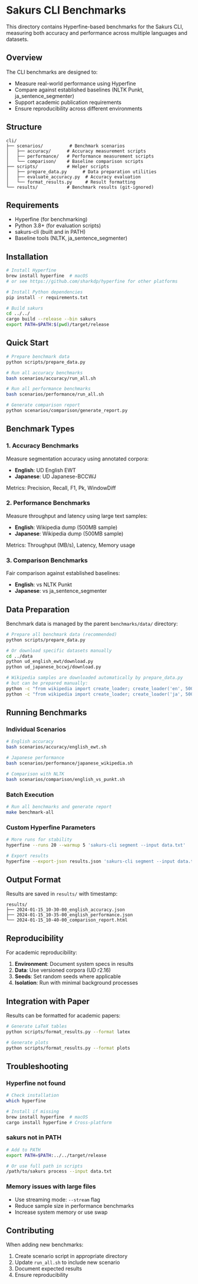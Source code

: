 # Sakurs CLI Benchmarks

This directory contains Hyperfine-based benchmarks for the Sakurs CLI, measuring both accuracy and performance across multiple languages and datasets.

## Overview

The CLI benchmarks are designed to:
- Measure real-world performance using Hyperfine
- Compare against established baselines (NLTK Punkt, ja_sentence_segmenter)
- Support academic publication requirements
- Ensure reproducibility across different environments

## Structure

```
cli/
├── scenarios/          # Benchmark scenarios
│   ├── accuracy/      # Accuracy measurement scripts
│   ├── performance/   # Performance measurement scripts
│   └── comparison/    # Baseline comparison scripts
├── scripts/           # Helper scripts
│   ├── prepare_data.py      # Data preparation utilities
│   ├── evaluate_accuracy.py  # Accuracy evaluation
│   └── format_results.py     # Result formatting
└── results/           # Benchmark results (git-ignored)
```

## Requirements

- Hyperfine (for benchmarking)
- Python 3.8+ (for evaluation scripts)
- sakurs-cli (built and in PATH)
- Baseline tools (NLTK, ja_sentence_segmenter)

## Installation

```bash
# Install Hyperfine
brew install hyperfine  # macOS
# or see https://github.com/sharkdp/hyperfine for other platforms

# Install Python dependencies
pip install -r requirements.txt

# Build sakurs
cd ../../
cargo build --release --bin sakurs
export PATH=$PATH:$(pwd)/target/release
```

## Quick Start

```bash
# Prepare benchmark data
python scripts/prepare_data.py

# Run all accuracy benchmarks
bash scenarios/accuracy/run_all.sh

# Run all performance benchmarks
bash scenarios/performance/run_all.sh

# Generate comparison report
python scenarios/comparison/generate_report.py
```

## Benchmark Types

### 1. Accuracy Benchmarks

Measure segmentation accuracy using annotated corpora:
- **English**: UD English EWT
- **Japanese**: UD Japanese-BCCWJ

Metrics: Precision, Recall, F1, Pk, WindowDiff

### 2. Performance Benchmarks

Measure throughput and latency using large text samples:
- **English**: Wikipedia dump (500MB sample)
- **Japanese**: Wikipedia dump (500MB sample)

Metrics: Throughput (MB/s), Latency, Memory usage

### 3. Comparison Benchmarks

Fair comparison against established baselines:
- **English**: vs NLTK Punkt
- **Japanese**: vs ja_sentence_segmenter

## Data Preparation

Benchmark data is managed by the parent `benchmarks/data/` directory:

```bash
# Prepare all benchmark data (recommended)
python scripts/prepare_data.py

# Or download specific datasets manually
cd ../data
python ud_english_ewt/download.py
python ud_japanese_bccwj/download.py

# Wikipedia samples are downloaded automatically by prepare_data.py
# but can be prepared manually:
python -c "from wikipedia import create_loader; create_loader('en', 500).download()"
python -c "from wikipedia import create_loader; create_loader('ja', 500).download()"
```

## Running Benchmarks

### Individual Scenarios

```bash
# English accuracy
bash scenarios/accuracy/english_ewt.sh

# Japanese performance
bash scenarios/performance/japanese_wikipedia.sh

# Comparison with NLTK
bash scenarios/comparison/english_vs_punkt.sh
```

### Batch Execution

```bash
# Run all benchmarks and generate report
make benchmark-all
```

### Custom Hyperfine Parameters

```bash
# More runs for stability
hyperfine --runs 20 --warmup 5 'sakurs-cli segment --input data.txt'

# Export results
hyperfine --export-json results.json 'sakurs-cli segment --input data.txt'
```

## Output Format

Results are saved in `results/` with timestamp:
```
results/
├── 2024-01-15_10-30-00_english_accuracy.json
├── 2024-01-15_10-35-00_english_performance.json
└── 2024-01-15_10-40-00_comparison_report.html
```

## Reproducibility

For academic reproducibility:

1. **Environment**: Document system specs in results
2. **Data**: Use versioned corpora (UD r2.16)
3. **Seeds**: Set random seeds where applicable
4. **Isolation**: Run with minimal background processes

## Integration with Paper

Results can be formatted for academic papers:

```bash
# Generate LaTeX tables
python scripts/format_results.py --format latex

# Generate plots
python scripts/format_results.py --format plots
```

## Troubleshooting

### Hyperfine not found
```bash
# Check installation
which hyperfine

# Install if missing
brew install hyperfine  # macOS
cargo install hyperfine # Cross-platform
```

### sakurs not in PATH
```bash
# Add to PATH
export PATH=$PATH:../../target/release

# Or use full path in scripts
/path/to/sakurs process --input data.txt
```

### Memory issues with large files
- Use streaming mode: `--stream` flag
- Reduce sample size in performance benchmarks
- Increase system memory or use swap

## Contributing

When adding new benchmarks:
1. Create scenario script in appropriate directory
2. Update `run_all.sh` to include new scenario
3. Document expected results
4. Ensure reproducibility